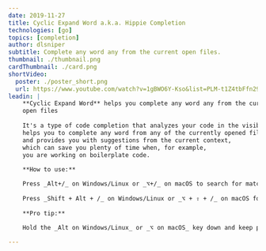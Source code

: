 ```yaml
---
date: 2019-11-27
title: Cyclic Expand Word a.k.a. Hippie Completion
technologies: [go]
topics: [completion]
author: dlsniper
subtitle: Complete any word any from the current open files.
thumbnail: ./thumbnail.png
cardThumbnail: ./card.png
shortVideo:
  poster: ./poster_short.png
  url: https://www.youtube.com/watch?v=1gBWO6Y-Kso&list=PLM-t1Z4tbFfn291KlSOQE_ulCAyzXO3uA
leadin: |
    **Cyclic Expand Word** helps you complete any word any from the current
    open files
    
    It's a type of code completion that analyzes your code in the visible scope,
    helps you to complete any word from any of the currently opened files,
    and provides you with suggestions from the current context,
    which can save you plenty of time when, for example,
    you are working on boilerplate code.
    
    **How to use:**

    Press _Alt+/_ on Windows/Linux or _⌥+/_ on macOS to search for matching words before the caret or choose _Code | Completion | Cyclic Expand Word_.
    
    Press _Shift + Alt + /_ on Windows/Linux or _⌥ + ⇧ + /_ on macOS for searching words after the caret or choose _Code | Completion | Cyclic Expand Word (Backward)_.
    
    **Pro tip:**
    
    Hold the _Alt on Windows/Linux_ or _⌥ on macOS_ key down and keep pressing / until you get to the word you need.

---
```

